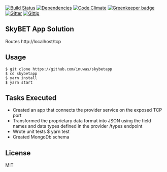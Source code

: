 [![Build Status](https://img.shields.io/travis/madhums/node-express-mongoose.svg?style=flat)](https://travis-ci.org/madhums/node-express-mongoose)
[![Dependencies](https://img.shields.io/david/madhums/node-express-mongoose.svg?style=flat)](https://david-dm.org/madhums/node-express-mongoose)
[![Code Climate](https://codeclimate.com/github/madhums/node-express-mongoose/badges/gpa.svg)](https://codeclimate.com/github/madhums/node-express-mongoose)
[![Greenkeeper badge](https://badges.greenkeeper.io/madhums/node-express-mongoose.svg)](https://greenkeeper.io/)
[![Gitter](https://badges.gitter.im/Join%20Chat.svg)](https://gitter.im/madhums/node-express-mongoose?utm_source=badge&utm_medium=badge&utm_campaign=pr-badge)
[![Gittip](https://img.shields.io/gratipay/madhums.svg?style=flat)](https://www.gratipay.com/madhums/)

## SkyBET App Solution
Routes http://localhost/tcp
## Usage

    $ git clone https://github.com/inuwas/skybetapp
    $ cd skybetapp
    $ yarn install
    $ yarn start

## Tasks Executed

* Created an app that connects the provider service on the exposed TCP port
* Transformed the proprietary data format into JSON using the field names and data types defined in the provider /types endpoint
* Wrote unit tests $ yarn test
* Created MongoDb schema

## License

MIT
